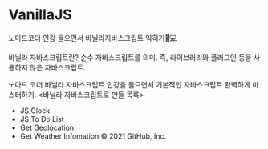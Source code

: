 
# VanillaJS
노마드코더 인강 들으면서 바닐라자바스크립트 익히기📗💻




바닐라 자바스크립트란? 순수 자바스크립트를 의미. 즉, 라이브러리와 플러그인 등을 사용하지 않은 자바스크립트.

노마드 코더 바닐라 자바스크립트 인강을 들으면서 기본적인 자바스크립트 완벽하게 마스터하기.
<바닐라 자바스크립트로 만들 목록>
- JS Clock
- JS To Do List
- Get Geolocation
- Get Weather Infomation
© 2021 GitHub, Inc.
